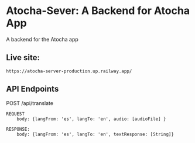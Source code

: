 # Atocha-Sever: A Backend for Atocha App 
A backend for the Atocha app

## Live site: 
    https://atocha-server-production.up.railway.app/

## API Endpoints
POST /api/translate

    REQUEST 
        body: {langFrom: 'es', langTo: 'en', audio: [audioFile] }

    RESPONSE: 
        body: {langFrom: 'es', langTo: 'en', textResponse: [String]}